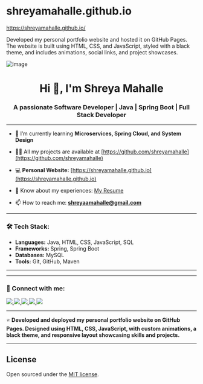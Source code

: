 # shreyamahalle.github.io

https://shreyamahalle.github.io/

Developed my personal portfolio website and hosted it on GitHub Pages. The website is built using HTML, CSS, and JavaScript, styled with a black theme, and includes animations, social links, and project showcases.

![image](https://github.com/user-attachments/assets/3f834b9e-c837-4f1d-90a3-7386db11eac5)

<h1 align="center">Hi 👋, I'm Shreya Mahalle</h1>
<h3 align="center">A passionate Software Developer | Java | Spring Boot | Full Stack Developer</h3>

---

- 🌱 I’m currently learning **Microservices, Spring Cloud, and System Design**

- 👨‍💻 All my projects are available at [https://github.com/shreyamahalle](https://github.com/shreyamahalle)

- 💻 **Personal Website:** [https://shreyamahalle.github.io](https://shreyamahalle.github.io)

- 📄 Know about my experiences: [My Resume](https://drive.google.com/file/d/1UTueDGJnSO87wNbUubMNP1L53JAokO6l/view?usp=drivesdk)

- 📫 How to reach me: **shreyaamahalle@gmail.com**


---

### 🛠️ Tech Stack:

- **Languages:** Java, HTML, CSS, JavaScript, SQL  
- **Frameworks:** Spring, Spring Boot  
- **Databases:** MySQL  
- **Tools:** Git, GitHub, Maven  

---

---

### 🔗 Connect with me:

<p align="left">
  <a href="https://github.com/shreyamahalle" target="_blank">
    <img src="https://img.shields.io/badge/GitHub-181717?style=for-the-badge&logo=github&logoColor=white" />
  </a>
  <a href="https://www.linkedin.com/in/shreya-mahalle-254657176/" target="_blank">
    <img src="https://img.shields.io/badge/LinkedIn-0A66C2?style=for-the-badge&logo=linkedin&logoColor=white" />
  </a>
  <a href="https://x.com/shreyamahalle" target="_blank">
    <img src="https://img.shields.io/badge/X-000000?style=for-the-badge&logo=X&logoColor=white" />
  </a>
  <a href="https://www.instagram.com/shreyamahalle/" target="_blank">
    <img src="https://img.shields.io/badge/Instagram-E4405F?style=for-the-badge&logo=instagram&logoColor=white" />
  </a>
  <a href="https://www.facebook.com/shreyamahalle1/" target="_blank">
    <img src="https://img.shields.io/badge/Facebook-1877F2?style=for-the-badge&logo=facebook&logoColor=white" />
  </a>
</p>

---

⭐️ **Developed and deployed my personal portfolio website on GitHub Pages. Designed using HTML, CSS, JavaScript, with custom animations, a black theme, and responsive layout showcasing skills and projects.**

---



## License

Open sourced under the [MIT license](LICENSE.md).


